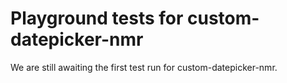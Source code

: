 # Playground tests for custom-datepicker-nmr
We are still awaiting the first test run for custom-datepicker-nmr.
